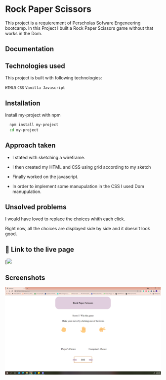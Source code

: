 
# Rock Paper Scissors

This project is a requierement of Perscholas Sofware Engeneering bootcamp.
In this Project I built a Rock Paper Scissors game without that works in the Dom.

## Documentation



  
## Technologies used

This project is built with following technologies:

`HTML5`
`CSS`
`Vanilla Javascript`


## Installation

Install my-project with npm

```bash
  npm install my-project
  cd my-project
```
    
## Approach taken

- I stated with sketching a wireframe.

- I then created my HTML and CSS using grid according to my sketch

- Finally worked on the javascript. 

- In order to implement some manupulation in the CSS I used Dom manupulation.

  
## Unsolved problems

I would have loved to replace the choices whith each click.

Right now, all the choices are displayed side by side and it doesn't look good.


## 🔗 Link to the live page
[![](https://nsbkaratas.github.io/Rock_Paper_Scissors/)

  ## Screenshots
  ![](images/Screenshot%20(273).png)

